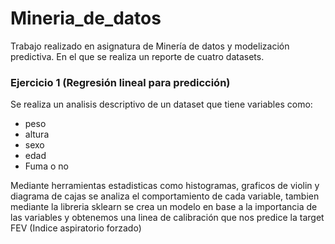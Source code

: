 # Mineria_de_datos
Trabajo realizado en asignatura de Minería de datos y modelización predictiva. En el que se realiza un reporte de cuatro datasets.

### Ejercicio 1 (Regresión lineal para predicción)
Se realiza un analisis descriptivo de un dataset que tiene variables como:
* peso
* altura 
* sexo
* edad
* Fuma o no

Mediante herramientas estadisticas como histogramas, graficos de violin y diagrama de cajas se analiza el comportamiento de cada variable, tambien  mediante la libreria sklearn se crea un modelo en base a la importancia de las variables y obtenemos una linea de calibración que nos predice la target FEV (Indice aspiratorio forzado)
